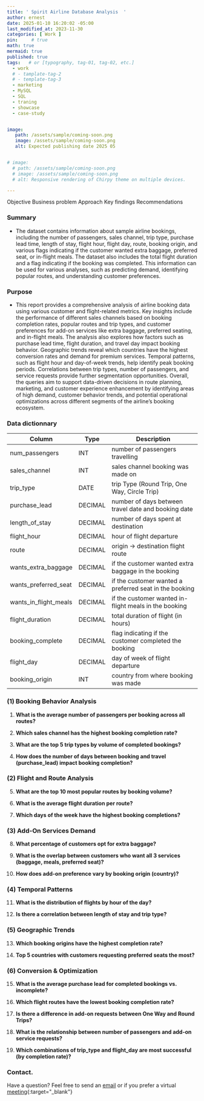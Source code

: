```yaml
---
title: ' Spirit Airline Database Analysis  '
author: ernest
date: 2025-01-10 16:20:02 -05:00
last_modified_at: 2023-11-30
categories: [ Work ]
pin:     # true
math: true
mermaid: true
published: true
tags:   # or [typography, tag-01, tag-02, etc.]
  - work
  # - tamplate-tag-2
  # - template-tag-3
  - marketing
  - MySQL
  - SQL
  - traning
  - showcase
  - case-study


image: 
   path: /assets/sample/coming-soon.png
   image: /assets/sample/coming-soon.png
   alt: Expected publishing date 2025 05


# image: 
  # path: /assets/sample/coming-soon.png
  # image: /assets/sample/coming-soon.png
  # alt: Responsive rendering of Chirpy theme on multiple devices.

---
```





Objective
Business problem
Approach
Key findings
Recommendations







### Summary


- The dataset contains information about sample airline bookings, including the number of passengers, sales channel, trip type, purchase lead time, length of stay, flight hour, flight day, route, booking origin, and various flags indicating if the customer wanted extra baggage, preferred seat, or in-flight meals. The dataset also includes the total flight duration and a flag indicating if the booking was completed. This information can be used for various analyses, such as predicting demand, identifying popular routes, and understanding customer preferences.


### Purpose


- This report provides a comprehensive analysis of airline booking data using various customer and flight-related metrics. Key insights include the performance of different sales channels based on booking completion rates, popular routes and trip types, and customer preferences for add-on services like extra baggage, preferred seating, and in-flight meals. The analysis also explores how factors such as purchase lead time, flight duration, and travel day impact booking behavior. Geographic trends reveal which countries have the highest conversion rates and demand for premium services. Temporal patterns, such as flight hour and day-of-week trends, help identify peak booking periods. Correlations between trip types, number of passengers, and service requests provide further segmentation opportunities. Overall, the queries aim to support data-driven decisions in route planning, marketing, and customer experience enhancement by identifying areas of high demand, customer behavior trends, and potential operational optimizations across different segments of the airline’s booking ecosystem.





### Data dictionnary 


| Column       | Type     | Description                       |
|--------------|----------|-----------------------------------|
| num_passengers    | INT      | number of passengers travelling    |
| sales_channel     | INT      | sales channel booking was made on    |
| trip_type         | DATE     | trip Type (Round Trip, One Way, Circle Trip)    |
| purchase_lead     | DECIMAL  | number of days between travel date and booking date   |
| length_of_stay    | DECIMAL  | number of days spent at destination  |
| flight_hour       | DECIMAL  | hour of flight departure    |
| route             | DECIMAL  | origin -> destination flight route    |
| wants_extra_baggage | DECIMAL  | if the customer wanted extra baggage in the booking    |
| wants_preferred_seat  | DECIMAL  | if the customer wanted a preferred seat in the booking    |
| wants_in_flight_meals   | DECIMAL  | if the customer wanted in-flight meals in the booking    |
| flight_duration  | DECIMAL  | total duration of flight (in hours)    |
| booking_complete | DECIMAL  | flag indicating if the customer completed the booking    |
| flight_day | DECIMAL  | day of week of flight departure    |
| booking_origin | INT |  country from where booking was made | 





### (1) **Booking Behavior Analysis**

1. **What is the average number of passengers per booking across all routes?**


2. **Which sales channel has the highest booking completion rate?**


3. **What are the top 5 trip types by volume of completed bookings?**


4. **How does the number of days between booking and travel (purchase\_lead) impact booking completion?**


### (2) **Flight and Route Analysis**


5. **What are the top 10 most popular routes by booking volume?**


6. **What is the average flight duration per route?**


7. **Which days of the week have the highest booking completions?**

### (3)  **Add-On Services Demand**

8. **What percentage of customers opt for extra baggage?**


9. **What is the overlap between customers who want all 3 services (baggage, meals, preferred seat)?**


10. **How does add-on preference vary by booking origin (country)?**


### (4) **Temporal Patterns**

11. **What is the distribution of flights by hour of the day?**


12. **Is there a correlation between length of stay and trip type?**



### (5) **Geographic Trends**

13. **Which booking origins have the highest completion rate?**


14. **Top 5 countries with customers requesting preferred seats the most?**



### (6) **Conversion & Optimization**

15. **What is the average purchase lead for completed bookings vs. incomplete?**


16. **Which flight routes have the lowest booking completion rate?**


18. **Is there a difference in add-on requests between One Way and Round Trips?**


19. **What is the relationship between number of passengers and add-on service requests?**


20. **Which combinations of trip\_type and flight\_day are most successful (by completion rate)?**








<!-- 


flughafendb


### 🎯 **Booking Behavior Analysis**

1. **What is the average number of passengers per booking across all routes?**

   ```sql
   SELECT AVG(num_passengers) AS avg_passengers FROM bookings;
   ```

   *Gives an idea of group vs. solo travelers.*

2. **Which sales channel has the highest booking completion rate?**

   ```sql
   SELECT sales_channel, 
          ROUND(SUM(booking_complete) / COUNT(*) * 100, 2) AS completion_rate
   FROM bookings
   GROUP BY sales_channel
   ORDER BY completion_rate DESC;
   ```

   *Helps determine the most effective sales platform.*

3. **What are the top 5 trip types by volume of completed bookings?**

   ```sql
   SELECT trip_type, COUNT(*) AS total
   FROM bookings
   WHERE booking_complete = 1
   GROUP BY trip_type
   ORDER BY total DESC
   LIMIT 5;
   ```

   *Identifies most common travel preferences.*

4. **How does the number of days between booking and travel (purchase\_lead) impact booking completion?**

   ```sql
   SELECT purchase_lead, 
          COUNT(*) AS total_bookings,
          SUM(booking_complete) AS completed_bookings
   FROM bookings
   GROUP BY purchase_lead
   ORDER BY purchase_lead;
   ```

   *Looks for patterns in advance booking behavior.*

---

### 🛫 **Flight and Route Analysis**

5. **What are the top 10 most popular routes by booking volume?**

   ```sql
   SELECT route, COUNT(*) AS total_bookings
   FROM bookings
   GROUP BY route
   ORDER BY total_bookings DESC
   LIMIT 10;
   ```

   *Gives insight into high-demand routes.*

6. **What is the average flight duration per route?**

   ```sql
   SELECT route, ROUND(AVG(flight_duration), 2) AS avg_duration
   FROM bookings
   GROUP BY route
   ORDER BY avg_duration DESC;
   ```

   *Highlights routes with potentially longer travel times.*

7. **Which days of the week have the highest booking completions?**

   ```sql
   SELECT flight_day, COUNT(*) AS total_bookings, 
          SUM(booking_complete) AS completed_bookings
   FROM bookings
   GROUP BY flight_day
   ORDER BY completed_bookings DESC;
   ```

   *Useful for scheduling and promotions.*

---

### 🧳 **Add-On Services Demand**

8. **What percentage of customers opt for extra baggage?**

   ```sql
   SELECT ROUND(SUM(wants_extra_baggage) / COUNT(*) * 100, 2) AS extra_baggage_pct
   FROM bookings;
   ```

   *Determines interest in baggage add-ons.*

9. **What is the overlap between customers who want all 3 services (baggage, meals, preferred seat)?**

   ```sql
   SELECT COUNT(*) AS all_services_requested
   FROM bookings
   WHERE wants_extra_baggage = 1 
     AND wants_preferred_seat = 1 
     AND wants_in_flight_meals = 1;
   ```

   *Useful for bundled service offering analysis.*

10. **How does add-on preference vary by booking origin (country)?**

```sql
SELECT booking_origin, 
       AVG(wants_extra_baggage) AS baggage_rate, 
       AVG(wants_preferred_seat) AS seat_rate,
       AVG(wants_in_flight_meals) AS meals_rate
FROM bookings
GROUP BY booking_origin
ORDER BY baggage_rate DESC;
```

*Shows regional preferences for add-ons.*

---

### 📅 **Temporal Patterns**

11. **What is the distribution of flights by hour of the day?**

```sql
SELECT flight_hour, COUNT(*) AS num_flights
FROM bookings
GROUP BY flight_hour
ORDER BY flight_hour;
```

*Can inform demand for flights at certain times.*

12. **Is there a correlation between length of stay and trip type?**

```sql
SELECT trip_type, ROUND(AVG(length_of_stay), 2) AS avg_stay
FROM bookings
GROUP BY trip_type;
```

*Reveals how long people stay for different types of trips.*

---

### 🌐 **Geographic Trends**

13. **Which booking origins have the highest completion rate?**

```sql
SELECT booking_origin, 
       ROUND(SUM(booking_complete) / COUNT(*) * 100, 2) AS completion_rate
FROM bookings
GROUP BY booking_origin
ORDER BY completion_rate DESC;
```

*Helpful in understanding customer engagement by region.*

14. **Top 5 countries with customers requesting preferred seats the most?**

```sql
SELECT booking_origin, 
       COUNT(*) AS total_requests
FROM bookings
WHERE wants_preferred_seat = 1
GROUP BY booking_origin
ORDER BY total_requests DESC
LIMIT 5;
```

*Useful for targeting premium seat offers.*

---

### 📊 **Conversion & Optimization**

15. **What is the average purchase lead for completed bookings vs. incomplete?**

```sql
SELECT booking_complete, ROUND(AVG(purchase_lead), 2) AS avg_lead
FROM bookings
GROUP BY booking_complete;
```

*Shows whether booking earlier impacts completion.*

16. **Which flight routes have the lowest booking completion rate?**

```sql
SELECT route, 
       ROUND(SUM(booking_complete) / COUNT(*) * 100, 2) AS completion_rate
FROM bookings
GROUP BY route
ORDER BY completion_rate ASC
LIMIT 10;
```

*Highlights problematic or low-interest routes.*

---

### 📈 **Advanced Patterns & Segments**

17. **Are customers on longer flights more likely to request in-flight meals?**

```sql
SELECT 
    CASE 
        WHEN flight_duration < 2 THEN 'Short'
        WHEN flight_duration BETWEEN 2 AND 5 THEN 'Medium'
        ELSE 'Long'
    END AS flight_category,
    ROUND(AVG(wants_in_flight_meals) * 100, 2) AS meal_request_pct
FROM bookings
GROUP BY flight_category;
```

*Correlates flight length with meal preferences.*

18. **Is there a difference in add-on requests between One Way and Round Trips?**

```sql
SELECT trip_type, 
       AVG(wants_extra_baggage) AS baggage_rate,
       AVG(wants_preferred_seat) AS seat_rate,
       AVG(wants_in_flight_meals) AS meals_rate
FROM bookings
GROUP BY trip_type;
```

*Can refine offerings per trip type.*

19. **What is the relationship between number of passengers and add-on service requests?**

```sql
SELECT num_passengers, 
       AVG(wants_extra_baggage) AS baggage_rate,
       AVG(wants_in_flight_meals) AS meals_rate
FROM bookings
GROUP BY num_passengers
ORDER BY num_passengers;
```

*Checks if larger groups want more services.*

20. **Which combinations of trip\_type and flight\_day are most successful (by completion rate)?**

```sql
SELECT trip_type, flight_day,
       ROUND(SUM(booking_complete) / COUNT(*) * 100, 2) AS completion_rate
FROM bookings
GROUP BY trip_type, flight_day
ORDER BY completion_rate DESC;
```

*Uncovers optimal travel days per trip type.*

---

Let me know if you’d like to turn any of these into a full MySQL script or dashboard!




```sql

print("Hello, world!")
for i in range(10):
    print(i)

```


<!-- 

> All content provided is for informational purposes only and shown case studies examples for open source data resources. The articles, notes and case study on this website are my own the way on seen opportunities and problem-solving but don’t necessarily represent the positions, strategies, or opinions of my past or current employer or its subsidiaries. I make no representations as to the accuracy or completeness of any information found here or by following any links. I will not be liable for any errors or omissions in this information nor for the availability of this information. I will not be liable for any losses, injuries, or damages from the display or use of this information.
{: .prompt-info }

> All statements are my own, and do not necessarily reflect the opinion(s) of the past or current employer, or previous or current educational institution. The information contained in this report/article/note is meant for the purposes of information only and is not intended to be investment, legal, tax or other advice, nor is it intended to be relied upon in making an investment or other decision. This information provided with my own understanding which the authors and publishers are not providing advice on legal, economic, investment or other professional issues and services. 
{: .prompt-info }


## Explain the why I worked in this problem.


1. Introduction
  Business task
  Probleme statement

2. Data sources
  In this section, you will describe all the datasets you are using. Use the following format:
    Describe where the datasets were downloaded from.
    Link the sites for the datasets if possible.
    Indicate if the data is from a public or a private license and if it is trusted.
    Describe the datasets, the columns, and what each dataset summarizes if there are more than one.

3. Documentation of cleaning and manipulation

4. Summary of data analysis
5. Key visualization and findings
  Make sure to list the key findings from the analysis that we did in the step earlier, list them out in layman's terms, and remember that the people you are presenting to will not be data analysts so make it as plain as day.
6. Recommendations
  Here, you will provide high-level recommendations from the key findings, make sure they align with the goal and business task you were given, and also answer the problem statement of the project.

STATISTICAL Problem
PLAN
  What specific statistical operations does this problem call for?
SOLVE
  Make the graphs and carry out the calculation needed for this problem
CONCLUDE
  Give the practical conclusion in the setting of the real-world problem


CONFIDENCE intervals
STATE

PLAN

SOLVE

CONCLUDE



TEST OF SIGNIFICANCE
STATE
  What is the practical question that requires a statistical test?

PLAN
  Identify the parameter, state null and alternative hypotheses, and choose the type of test that fits the situation.

SOLVE
  Carry out the test in three phases:
      1. Check the conditions for the test you plan to use
      2. Calculate the test statistic
      3. Find the p-value

CONCLUDE
  Return to the practical question to describe the results in this settings




<!-- 

> DISCLAIMER
- The information contained in this report/article/note is meant for the purposes of information only and is not intended to be investment, legal, tax or other advice, nor is it intended to be relied upon in making an investment or other decision. This report is provided with the understanding that the authors and publishers are not providing advice on legal, economic, investment or other professional issues and services. 
- I am not responsible for the content of websites and information resources that may be referenced in the report. The access provided to these sites or the provision of such information resources does not constitute an endorsement by myself. of the information contained therein. However, unless expressly stated otherwise, the opinions, recommendations, findings, interpretations and conclusions expressed in this report represent the views of myself. 
- The inclusion of company examples does not in any way constitute an endorsement of these organisations by myself or the signatories to the Principles for Responsible Investment. While I have endeavoured to ensure that the information contained in this report has been obtained from reliable and up-to-date sources, the changing nature of statistics, laws, rules and regulations may result in delays, omissions or inaccuracies in information contained in this report. I am not responsible for any errors or omissions, or for any decision made or action taken based on information contained in this report, or for any loss or damage arising from or caused by such decision or action. All information in this report is provided “as-is”, with no guarantee of completeness, accuracy, timeliness or of the results obtained from the use of this information, and without warranty of any kind, expressed or implied.
{: .prompt-info }







# Footnote

[^1]: Testing Conversion Funnels is about understanding and optimizing each step of the user's experience on their journey toward purchasing our products. 




### Refernece
- https://github.com/stefanproell/flughafendb



-->







### Contact. 

Have a question? Feel free to send an [email](mailto:s.ernest@gmx.us) or if you prefer a virtual [meeting]( https://calendly.com/s-earnest/30min ){:target="_blank"}




